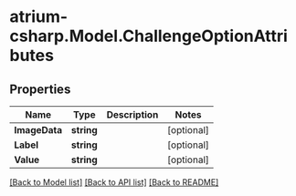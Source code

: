 # atrium-csharp.Model.ChallengeOptionAttributes
## Properties

Name | Type | Description | Notes
------------ | ------------- | ------------- | -------------
**ImageData** | **string** |  | [optional] 
**Label** | **string** |  | [optional] 
**Value** | **string** |  | [optional] 

[[Back to Model list]](../README.md#documentation-for-models) [[Back to API list]](../README.md#documentation-for-api-endpoints) [[Back to README]](../README.md)

